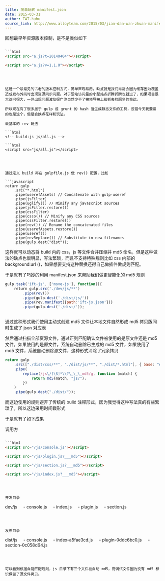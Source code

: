 ```yaml
---
title: 简单玩转 manifest.json
date: 2015-03-31
author: TAT.huhu
source_link: http://www.alloyteam.com/2015/03/jian-dan-wan-zhuan-manifest-json/
---
```


<!-- {% raw %} - for jekyll -->

回想最早年资源版本控制，是不是类似如下

````html

```html
<script src="a.js?t=20140404"></script>
````

```html
<script src="a.js?v=1.1.0"></script>
```

 

````

这是一个最常见的古老的版本控制方式，简单直观易用，缺点就是我们常常会因为缓存因为覆盖造成发布外网时出现资源同步问题。对于没啥访问量的小型站点折腾折腾也就过了，如果项目很大访问很大，一但出现问题波及很广你自然少不了被领导被上级抓去捡肥皂的命运。

所以现在有了很多居于 gulp 或 grunt 的 hash 值生成静态文件的工具，没错今天我要讲的也是这个，但是会换点花样和玩法。

最基本的 rev 玩法

```html
<!-- build:js js/all.js -->

```html
<script src="js/all.js"></script>
````

<!-- endbuild -->

 

````

通过定义 build 再在 gulpfile.js 做 rev() 配置，比如

```javascript
return gulp
    .src("*.html")
    .pipe(userefAssets) // Concatenate with gulp-useref
    .pipe(jsFilter)
    .pipe(uglify()) // Minify any javascript sources
    .pipe(jsFilter.restore())
    .pipe(cssFilter)
    .pipe(csso()) // Minify any CSS sources
    .pipe(cssFilter.restore())
    .pipe(rev()) // Rename the concatenated files
    .pipe(userefAssets.restore())
    .pipe(useref())
    .pipe(revReplace()) // Substitute in new filenames
    .pipe(gulp.dest("dist"));
````

这样就可以动态将 build 内的 css，js 等文件合并压缩并 md5 命名，但是这种做法的缺点也很明显，写法繁琐，而且不支持特殊规则比如 css 内部的 background:url ()，如果想要支持这种替换还得自己做插件做规则匹配。

于是就有了巧妙的利用 manifest.json 来帮助我们做更智能化的 md5 规则

```javascript
gulp.task('ift-js', ['move-js'], function(){
    return gulp.src('./dev/js/**')
        .pipe(rev())
        .pipe(gulp.dest('./dist/js/'))
        .pipe(rev.manifest({path:'ift-js.json'}))
        .pipe(gulp.dest('./dist/'));
 
```

通过这种形式我们使用主动式创建 md5 文件让本地文件自然形成 md5 拷贝版同时生成了 json 对应表

然后通过扫描全部资源文件，通过正则匹配确认文件被使用的是原文件还是 md5 文件，如果使用的是原文件，系统自动删除已生成的 md5 文件，如果使用了 md5 文件，系统自动删除源文件，这种形式消除了冗余拷贝

```javascript
return gulp
    .src(["./dist/css/**", "./dist/js/**", "./dist/*.html"], { base: "dist" })
    .pipe(
        replace(/js\/[\S]*\\?\_\_\_md5/g, function (match) {
            return md5(match, "js/");
        })
    )
    .pipe(gulp.dest("./dist/"));
```

而这边使用的规则避开了传统的 bulid 注释形式，因为我觉得这种写法真的有些繁琐了，所以这边采用时间戳形式

于是就有了如下成果

调用方

````html

```html
<script src="/js/console.js"></script>
````

```html
<script src="/js/plugin.js?___md5"></script>
```

```html
<script src="/js/section.js?___md5"></script>
```

```html
<script src="/js/index.js?___md5"></script>
```

 

```

开发目录

```

dev/js
    \- console.js
    \- index.js
    \- plugin.js
    \- section.js

 

```

发布目录

```

dist/js
    \- console.js
    \- index-a5fae3cd.js
    \- plugin-0ddc6bc0.js
    \- section-0c058d64.js

 

```

可以看到根据自能匹配规则，js 目录下有三个文件被自动 md5，而调试文件因为没有 md5 标识保留了源文件拷贝。
```


<!-- {% endraw %} - for jekyll -->